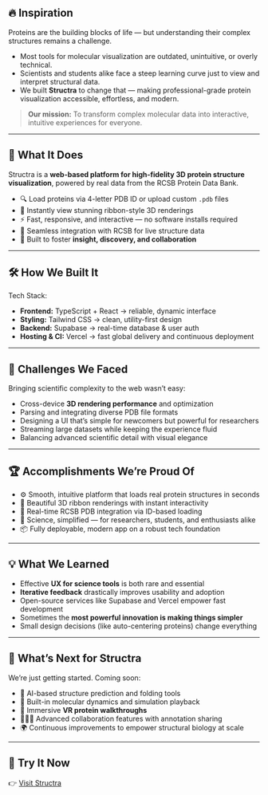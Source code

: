 ## 🔥 Inspiration  
Proteins are the building blocks of life — but understanding their complex structures remains a challenge.

- Most tools for molecular visualization are outdated, unintuitive, or overly technical.  
- Scientists and students alike face a steep learning curve just to view and interpret structural data.  
- We built **Structra** to change that — making professional-grade protein visualization accessible, effortless, and modern.  

> **Our mission:** To transform complex molecular data into interactive, intuitive experiences for everyone.

---

## 🚀 What It Does  
Structra is a **web-based platform for high-fidelity 3D protein structure visualization**, powered by real data from the RCSB Protein Data Bank.

- 🔍 Load proteins via 4-letter PDB ID or upload custom `.pdb` files  
- 🎯 Instantly view stunning ribbon-style 3D renderings  
- ⚡ Fast, responsive, and interactive — no software installs required  
- 🔗 Seamless integration with RCSB for live structure data  
- 🧠 Built to foster **insight, discovery, and collaboration**

---

## 🛠 How We Built It

Tech Stack: 

- **Frontend:** TypeScript + React → reliable, dynamic interface  
- **Styling:** Tailwind CSS → clean, utility-first design  
- **Backend:** Supabase → real-time database & user auth  
- **Hosting & CI:** Vercel → fast global delivery and continuous deployment  

---

## 🧗 Challenges We Faced

Bringing scientific complexity to the web wasn’t easy:

- Cross-device **3D rendering performance** and optimization  
- Parsing and integrating diverse PDB file formats  
- Designing a UI that’s simple for newcomers but powerful for researchers  
- Streaming large datasets while keeping the experience fluid  
- Balancing advanced scientific detail with visual elegance

---

## 🏆 Accomplishments We’re Proud Of

- ⚙️ Smooth, intuitive platform that loads real protein structures in seconds  
- 🎨 Beautiful 3D ribbon renderings with instant interactivity  
- 🔗 Real-time RCSB PDB integration via ID-based loading  
- 🧪 Science, simplified — for researchers, students, and enthusiasts alike  
- 📦 Fully deployable, modern app on a robust tech foundation  

---

## 💡 What We Learned

- Effective **UX for science tools** is both rare and essential  
- **Iterative feedback** drastically improves usability and adoption  
- Open-source services like Supabase and Vercel empower fast development  
- Sometimes the **most powerful innovation is making things simpler**  
- Small design decisions (like auto-centering proteins) change everything

---

## 🔮 What’s Next for Structra

We’re just getting started. Coming soon:

- 🤖 AI-based structure prediction and folding tools  
- 🌊 Built-in molecular dynamics and simulation playback  
- 🧬 Immersive **VR protein walkthroughs**  
- 🧑‍🤝‍🧑 Advanced collaboration features with annotation sharing  
- 🌍 Continuous improvements to empower structural biology at scale

---

## 🧭 Try It Now

👉 [Visit Structra](https://structra-zeta.vercel.app)  
